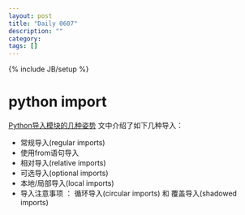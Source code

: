 ```yaml
---
layout: post
title: "Daily 0607"
description: ""
category: 
tags: []
---
```

{% include JB/setup %}



# python import

[Python导入模块的几种姿势](http://codingpy.com/article/python-import-101/)  文中介绍了如下几种导入：   

- 常规导入(regular imports)  
- 使用from语句导入   
- 相对导入(relative imports)  
- 可选导入(optional imports)   
- 本地/局部导入(local imports)  
- 导入注意事项 ： 循环导入(circular imports) 和 覆盖导入(shadowed imports)   




